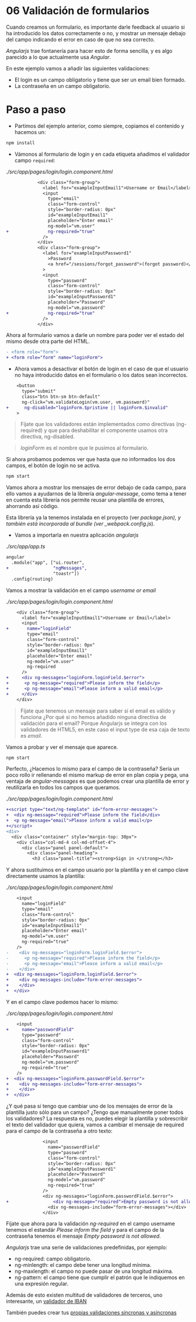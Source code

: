 # 06 Validación de formularios

Cuando creamos un formulario, es importante darle feedback al usuario si ha introducido los datos correctamente o no, y mostrar un mensaje debajo del campo indicando el error en caso de que no sea correcto.

_Angularjs_ trae fontanería para hacer esto de forma sencilla, y es algo parecido a lo que actualmente usa _Angular_.

En este ejemplo vamos a añadir las siguientes validaciones:

- El login es un campo obligatorio y tiene que ser un email bien formado.
- La contraseña en un campo obligatorio.

# Paso a paso

- Partimos del ejemplo anterior, como siempre, copiamos el contenido y hacemos un:

```bash
npm install
```

- Vámonos al formulario de login y en cada etiqueta añadimos el validador campo `required`:

_./src/app/pages/login/login.component.html_

```diff
            <div class="form-group">
              <label for="exampleInputEmail1">Username or Email</label>
              <input
                type="email"
                class="form-control"
                style="border-radius: 0px"
                id="exampleInputEmail1"
                placeholder="Enter email"
                ng-model="vm.user"
+               ng-required="true"
              />
            </div>
            <div class="form-group">
              <label for="exampleInputPassword1"
                >Password
                <a href="/sessions/forgot_password">(forgot password)</a></label
              >
              <input
                type="password"
                class="form-control"
                style="border-radius: 0px"
                id="exampleInputPassword1"
                placeholder="Password"
                ng-model="vm.password"
+               ng-required="true"
              />
            </div>
```

Ahora al formulario vamos a darle un nombre para poder ver el estado del mismo desde otra parte del HTML.

```diff
- <form role="form">
+ <form role="form" name="loginForm">
```

- Ahora vamos a desactivar el botón de login en el caso de que el usuario no haya introducido datos en el formulario o los datos sean incorrectos.

```diff
    <button
      type="submit"
      class="btn btn-sm btn-default"
      ng-click="vm.validateLogin(vm.user, vm.password)"
+      ng-disabled="loginForm.$pristine || loginForm.$invalid"
    >
```

> Fíjate que los validadores están implementados como directivas (ng-required) y que para deshabilitar el componente usamos otra directiva, ng-disabled.

> _loginForm_ es el nombre que le pusimos al formulario.

Si ahora probamos podemos ver que hasta que no informados los dos campos, el botón de login no se activa.

```bash
npm start
```

Vamos ahora a mostrar los mensajes de error debajo de cada campo, para ello vamos a ayudarnos de la librería _angular-message_, como tema a tener en cuenta esta librería nos permite reusar una plantilla de errores, ahorrando así código.

Esta librería ya la tenemos instalada en el proyecto (ver _package.json), y también está incorporada al bundle (ver \_webpack.config.js_).

- Vamos a importarla en nuestra aplicación _angularjs_

_./src/app/app.ts_

```diff
angular
  .module("app", ["ui.router",
+                 "ngMessages",
                  "toastr"])
  .config(routing)
```

Vamos a mostrar la validación en el campo _username or email_

_./src/app/pages/login/login.component.html_

```diff
    <div class="form-group">
      <label for="exampleInputEmail1">Username or Email</label>
      <input
+       name="loginField"
        type="email"
        class="form-control"
        style="border-radius: 0px"
        id="exampleInputEmail1"
        placeholder="Enter email"
        ng-model="vm.user"
        ng-required
      />
+     <div ng-messages="loginForm.loginField.$error">
+      <p ng-message="required">Please inform the field</p>
+      <p ng-message="email">Please inform a valid email</p>
+     </div>
    </div>
```

> Fíjate que tenemos un mensaje para saber si el email es válido y funciona ¿Por qué si no hemos añadido ninguna directiva de validación para el email? Porque Angularjs se integra con los validadores de HTML5, en este caso el input type de esa caja de texto es _email_.

Vamos a probar y ver el mensaje que aparece.

```bash
npm start
```

Perfecto, ¿Hacemos lo mismo para el campo de la contraseña? Sería un poco rollo ir rellenando el mismo markup de error en plan copia y pega, una ventaja de _angular-messages_ es que podemos crear una plantilla de error y reutilizarla en todos los campos que queramos.

_./src/app/pages/login/login.component.html_

```diff
+<script type="text/ng-template" id="form-error-messages">
+  <div ng-message="required">Please inform the field</div>
+  <p ng-message="email">Please inform a valid email</p>
+</script>
<div>
  <div class="container" style="margin-top: 30px">
    <div class="col-md-4 col-md-offset-4">
      <div class="panel panel-default">
        <div class="panel-heading">
          <h3 class="panel-title"><strong>Sign in </strong></h3>
```

Y ahora sustituimos en el campo usuario por la plantilla y en el campo clave directamente usamos la plantilla:

_./src/app/pages/login/login.component.html_

```diff
    <input
      name="loginField"
      type="email"
      class="form-control"
      style="border-radius: 0px"
      id="exampleInputEmail1"
      placeholder="Enter email"
      ng-model="vm.user"
      ng-required="true"
    />
-    <div ng-messages="loginForm.loginField.$error">
-      <p ng-message="required">Please inform the field</p>
-      <p ng-message="email">Please inform a valid email</p>
-    </div>
+  <div ng-messages="loginForm.loginField.$error">
+    <div ng-messages-include="form-error-messages">
+    </div>
+  </div>
```

Y en el campo clave podemos hacer lo mismo:

_./src/app/pages/login/login.component.html_

```diff
    <input
+     name="passwordField"
      type="password"
      class="form-control"
      style="border-radius: 0px"
      id="exampleInputPassword1"
      placeholder="Password"
      ng-model="vm.password"
      ng-required="true"
    />
+  <div ng-messages="loginForm.passwordField.$error">
+    <div ng-messages-include="form-error-messages">
+    </div>
+  </div>
```

¿Y qué pasa si tengo que cambiar uno de los mensajes de error de la plantilla justo sólo para un campo? ¿Tengo que manualmente poner todos los validadores? La respuesta es no, puedes elegir la plantilla y sobrescribir el texto del validador que quiera, vamos a cambiar el mensaje de required para el campo de la contraseña a otro texto:

```diff
              <input
                name="passwordField"
                type="password"
                class="form-control"
                style="border-radius: 0px"
                id="exampleInputPassword1"
                placeholder="Password"
                ng-model="vm.password"
                ng-required="true"
              />
              <div ng-messages="loginForm.passwordField.$error">
+                 <div ng-message="required">Empty password is not allowed</div>
                <div ng-messages-include="form-error-messages"></div>
              </div>
```

Fíjate que ahora para la validación _ng-required_ en el campo username tenemos el estandár _Please inform the field_ y para el campo de la contraseña tenemos el mensaje _Empty password is not allowed_.

_Angularjs_ trae una serie de validaciones predefinidas, por ejemplo:

- ng-required: campo obligatorio.
- ng-minlength: el campo debe tener una longitud mínima.
- ng-maxlength: el campo no puede pasar de una longitud máxima.
- ng-pattern: el campo tiene que cumplir el patrón que le indiquemos en una expresión regular.

Además de esto existen multitud de validadores de terceros, uno interesante, un [validador de IBAN](https://github.com/ayosdev/ng-iban-custom)

También puedes crear tus [propias validaciones síncronas y asíncronas](https://www.algotech.solutions/blog/javascript/how-to-create-custom-validator-directives-with-angularjs/)
